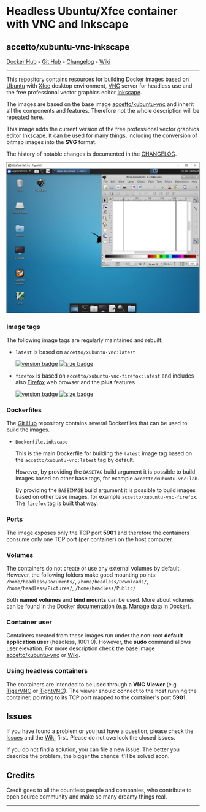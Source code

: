 # Headless Ubuntu/Xfce container with VNC and Inkscape

## accetto/xubuntu-vnc-inkscape

[Docker Hub][this-docker] - [Git Hub][this-github] - [Changelog][this-changelog] - [Wiki][this-wiki]

***

This repository contains resources for building Docker images based on [Ubuntu][docker-ubuntu] with [Xfce][xfce] desktop environment, [VNC][tigervnc] server for headless use and the free professional vector graphics editor [Inkscape][inkscape].

The images are based on the base image [accetto/xubuntu-vnc][accetto-docker-xubuntu-vnc] and inherit all the components and features. Therefore not the whole description will be repeated here.

This image adds the current version of the free professional vector graphics editor [Inkscape][inkscape]. It can be used for many things, including the conversion of bitmap images into the **SVG** format.

The history of notable changes is documented in the [CHANGELOG][this-changelog].

![container-screenshot][this-screenshot-container]

### Image tags

The following image tags are regularly maintained and rebuilt:

- `latest` is based on `accetto/xubuntu-vnc:latest`  

    [![version badge](https://images.microbadger.com/badges/version/accetto/xubuntu-vnc-inkscape:latest.svg)](https://microbadger.com/images/accetto/xubuntu-vnc-inkscape:latest "Get your own version badge on microbadger.com") [![size badge](https://images.microbadger.com/badges/image/accetto/xubuntu-vnc-inkscape:latest.svg)](https://microbadger.com/images/accetto/xubuntu-vnc-inkscape:latest "Get your own image badge on microbadger.com")

- `firefox` is based on `accetto/xubuntu-vnc-firefox:latest` and includes also [Firefox][firefox] web browser and the **plus** features  

    [![version badge](https://images.microbadger.com/badges/version/accetto/xubuntu-vnc-inkscape:firefox.svg)](https://microbadger.com/images/accetto/xubuntu-vnc-inkscape:firefox "Get your own version badge on microbadger.com") [![size badge](https://images.microbadger.com/badges/image/accetto/xubuntu-vnc-inkscape:firefox.svg)](https://microbadger.com/images/accetto/xubuntu-vnc-inkscape:firefox "Get your own image badge on microbadger.com")

### Dockerfiles

The [Git Hub][this-github-xubuntu-vnc-inkscape] repository contains several Dockerfiles that can be used to build the images.

- `Dockerfile.inkscape`  
  
  This is the main Dockerfile for building the `latest` image tag based on the `accetto/xubuntu-vnc:latest` tag by default.

  However, by providing the `BASETAG` build argument it is possible to build images based on other base tags, for example `accetto/xubuntu-vnc:lab`.
  
  By providing the `BASEIMAGE` build argument it is possible to build images based on other base  images, for example `accetto/xubuntu-vnc-firefox`. The `firefox` tag is built that way.

### Ports

The image exposes only the TCP port **5901** and therefore the containers consume only one TCP port (per container) on the host computer.

### Volumes

The containers do not create or use any external volumes by default. However, the following folders make good mounting points: `/home/headless/Documents/`, `/home/headless/Downloads/`, `/home/headless/Pictures/`, `/home/headless/Public/`

Both **named volumes** and **bind mounts** can be used. More about volumes can be found in the [Docker documentation][docker-doc] (e.g. [Manage data in Docker][docker-doc-managing-data]).

### Container user

Containers created from these images run under the non-root **default application user** (headless, 1001:0). However, the **sudo** command allows user elevation. For more description check the base image [accetto/xubuntu-vnc][accetto-docker-xubuntu-vnc] or [Wiki][this-wiki].

### Using headless containers

The containers are intended to be used through a **VNC Viewer** (e.g. [TigerVNC][tigervnc] or [TightVNC][tightvnc]). The viewer should connect to the host running the container, pointing to its TCP port mapped to the container's port **5901**.

## Issues

If you have found a problem or you just have a question, please check the [Issues][this-issues] and the [Wiki][this-wiki] first. Please do not overlook the closed issues.

If you do not find a solution, you can file a new issue. The better you describe the problem, the bigger the chance it'll be solved soon.

## Credits

Credit goes to all the countless people and companies, who contribute to open source community and make so many dreamy things real.

***

[this-docker]: https://hub.docker.com/r/accetto/xubuntu-vnc-inkscape/

[this-github]: https://github.com/accetto/xubuntu-vnc/
[this-changelog]: https://github.com/accetto/xubuntu-vnc/blob/master/CHANGELOG.md
[this-wiki]: https://github.com/accetto/xubuntu-vnc/wiki

[this-issues]: https://github.com/accetto/xubuntu-vnc/issues

[this-github-xubuntu-vnc-inkscape]: https://github.com/accetto/xubuntu-vnc/tree/master/docker/xubuntu-vnc-inkscape

[this-screenshot-container]: https://raw.githubusercontent.com/accetto/xubuntu-vnc/master/docker/xubuntu-vnc-inkscape/xubuntu-vnc-inkscape.jpg

[accetto-docker-xubuntu-vnc]: https://hub.docker.com/r/accetto/xubuntu-vnc/

[docker-doc]: https://docs.docker.com/
[docker-doc-managing-data]: https://docs.docker.com/storage/

[docker-ubuntu]: https://hub.docker.com/_/ubuntu/

[firefox]: https://www.mozilla.org
[inkscape]: https://inkscape.org/
[tigervnc]: http://tigervnc.org
[tightvnc]: http://www.tightvnc.com
[xfce]: http://www.xfce.org
